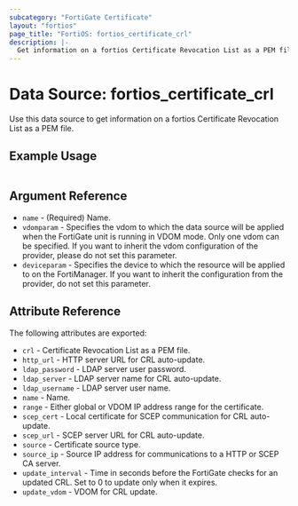 ```yaml
---
subcategory: "FortiGate Certificate"
layout: "fortios"
page_title: "FortiOS: fortios_certificate_crl"
description: |-
  Get information on a fortios Certificate Revocation List as a PEM file.
---
```


# Data Source: fortios_certificate_crl
Use this data source to get information on a fortios Certificate Revocation List as a PEM file.


## Example Usage

```hcl

```

## Argument Reference

* `name` - (Required) Name.
* `vdomparam` - Specifies the vdom to which the data source will be applied when the FortiGate unit is running in VDOM mode. Only one vdom can be specified. If you want to inherit the vdom configuration of the provider, please do not set this parameter.
* `deviceparam` - Specifies the device to which the resource will be applied to on the FortiManager. If you want to inherit the configuration from the provider, do not set this parameter.

## Attribute Reference

The following attributes are exported:

* `crl` - Certificate Revocation List as a PEM file.
* `http_url` - HTTP server URL for CRL auto-update.
* `ldap_password` - LDAP server user password.
* `ldap_server` - LDAP server name for CRL auto-update.
* `ldap_username` - LDAP server user name.
* `name` - Name.
* `range` - Either global or VDOM IP address range for the certificate.
* `scep_cert` - Local certificate for SCEP communication for CRL auto-update.
* `scep_url` - SCEP server URL for CRL auto-update.
* `source` - Certificate source type.
* `source_ip` - Source IP address for communications to a HTTP or SCEP CA server.
* `update_interval` - Time in seconds before the FortiGate checks for an updated CRL. Set to 0 to update only when it expires.
* `update_vdom` - VDOM for CRL update.
